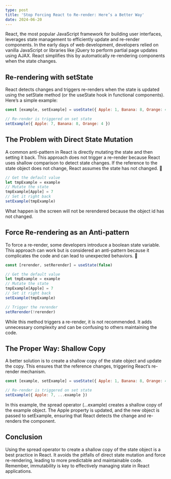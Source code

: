 ```yaml
---
type: post
title: 'Stop Forcing React to Re-render: Here’s a Better Way'
date: 2024-06-20
---
```


React, the most popular JavaScript framework for building user interfaces, leverages state management to efficiently update and re-render components. In the early days of web development, developers relied on vanilla JavaScript or libraries like jQuery to perform partial page updates using AJAX. React simplifies this by automatically re-rendering components when the state changes.

## Re-rendering with setState

React detects changes and triggers re-renders when the state is updated using the setState method (or the useState hook in functional components). Here’s a simple example:

```jsx
const [example, setExample] = useState({ Apple: 1, Banana: 8, Orange: 4 })

// Re-render is triggered on set state
setExample({ Apple: 7, Banana: 8, Orange: 4 })
```

## The Problem with Direct State Mutation

A common anti-pattern in React is directly mutating the state and then setting it back. This approach does not trigger a re-render because React uses shallow comparison to detect state changes. If the reference to the state object does not change, React assumes the state has not changed.
🚫

```jsx
// Get the default value
let tmpExample = example
// Mutate the state
tmpExample[Apple] = 7
// Set it right back
setExample(tmpExample)
```

What happen is the screen will not be rerendered because the object id has not changed.

## Force Re-rendering as an Anti-pattern

To force a re-render, some developers introduce a boolean state variable. This approach can work but is considered an anti-pattern because it complicates the code and can lead to unexpected behaviors.
🚫

```jsx
const [rerender, setRerender] = useState(false)

// Get the default value
let tmpExample = example
// Mutate the state
tmpExample[Apple] = 7
// Set it right back
setExample(tmpExample)

// Trigger the rerender
setRerender(!rerender)
```

While this method triggers a re-render, it is not recommended. It adds unnecessary complexity and can be confusing to others maintaining the code.

## The Proper Way: Shallow Copy

A better solution is to create a shallow copy of the state object and update the copy. This ensures that the reference changes, triggering React’s re-render mechanism.

```jsx
const [example, setExample] = useState({ Apple: 1, Banana: 8, Orange: 4 })

// Re-render is triggered on set state
setExample({ Apple: 7, ...example })
```

In this example, the spread operator (...example) creates a shallow copy of the example object. The Apple property is updated, and the new object is passed to setExample, ensuring that React detects the change and re-renders the component.

## Conclusion

Using the spread operator to create a shallow copy of the state object is a best practice in React. It avoids the pitfalls of direct state mutation and force re-rendering, leading to more predictable and maintainable code. Remember, immutability is key to effectively managing state in React applications.
